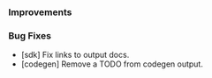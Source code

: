 ### Improvements

### Bug Fixes

  - [sdk] Fix links to output docs.
  - [codegen] Remove a TODO from codegen output.
